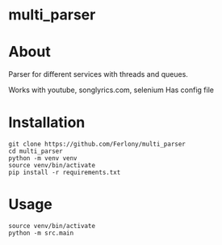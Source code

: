 # multi_parser

About
=====
Parser for different services with threads and queues.


Works with youtube, songlyrics.com, selenium
Has config file


Installation
============
```
git clone https://github.com/Ferlony/multi_parser
cd multi_parser
python -m venv venv
source venv/bin/activate
pip install -r requirements.txt
```


Usage
=====
```
source venv/bin/activate
python -m src.main
```
